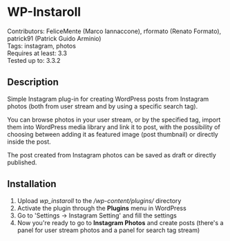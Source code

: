 WP-Instaroll
============

Contributors: FeliceMente (Marco Iannaccone), rformato (Renato Formato), patrick91 (Patrick Guido Arminio)  
Tags: instagram, photos  
Requires at least: 3.3  
Tested up to: 3.3.2  

Description
-----------

Simple Instagram plug-in for creating WordPress posts from Instagram photos (both from user stream and by using a specific search tag).

You can browse photos in your user stream, or by the specified tag, import them into WordPress media library and link it to post, with the possibility of choosing between adding it as featured image (post thumbnail) or directly inside the post.

The post created from Instagram photos can be saved as draft or directly published.

Installation
------------

1. Upload *wp_instaroll* to the */wp-content/plugins/* directory
2. Activate the plugin through the **Plugins** menu in WordPress
3. Go to 'Settings -> Instagram Setting' and fill the settings
4. Now you're ready to go to **Instagram Photos** and create posts (there's a panel for user stream photos and a panel for search tag stream)